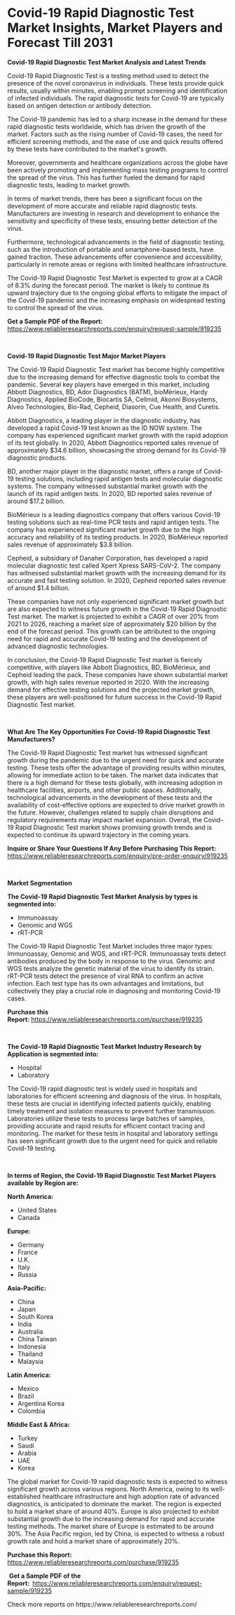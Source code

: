<p><h1>Covid-19 Rapid Diagnostic Test Market Insights, Market Players and Forecast Till 2031</h1></p><p><strong>Covid-19 Rapid Diagnostic Test Market Analysis and Latest Trends</strong></p>
<p><p>Covid-19 Rapid Diagnostic Test is a testing method used to detect the presence of the novel coronavirus in individuals. These tests provide quick results, usually within minutes, enabling prompt screening and identification of infected individuals. The rapid diagnostic tests for Covid-19 are typically based on antigen detection or antibody detection.</p><p>The Covid-19 pandemic has led to a sharp increase in the demand for these rapid diagnostic tests worldwide, which has driven the growth of the market. Factors such as the rising number of Covid-19 cases, the need for efficient screening methods, and the ease of use and quick results offered by these tests have contributed to the market's growth.</p><p>Moreover, governments and healthcare organizations across the globe have been actively promoting and implementing mass testing programs to control the spread of the virus. This has further fueled the demand for rapid diagnostic tests, leading to market growth.</p><p>In terms of market trends, there has been a significant focus on the development of more accurate and reliable rapid diagnostic tests. Manufacturers are investing in research and development to enhance the sensitivity and specificity of these tests, ensuring better detection of the virus.</p><p>Furthermore, technological advancements in the field of diagnostic testing, such as the introduction of portable and smartphone-based tests, have gained traction. These advancements offer convenience and accessibility, particularly in remote areas or regions with limited healthcare infrastructure.</p><p>The Covid-19 Rapid Diagnostic Test Market is expected to grow at a CAGR of 8.3% during the forecast period. The market is likely to continue its upward trajectory due to the ongoing global efforts to mitigate the impact of the Covid-19 pandemic and the increasing emphasis on widespread testing to control the spread of the virus.</p></p>
<p><strong>Get a Sample PDF of the Report:&nbsp;</strong> <a href="https://www.reliableresearchreports.com/enquiry/request-sample/919235">https://www.reliableresearchreports.com/enquiry/request-sample/919235</a></p>
<p>&nbsp;</p>
<p><strong>Covid-19 Rapid Diagnostic Test Major Market Players</strong></p>
<p><p>The Covid-19 Rapid Diagnostic Test market has become highly competitive due to the increasing demand for effective diagnostic tools to combat the pandemic. Several key players have emerged in this market, including Abbott Diagnostics, BD, Ador Diagnostics (BATM), bioMérieux, Hardy Diagnostics, Applied BioCode, Biocartis SA, Cellmid, Akonni Biosystems, Alveo Technologies, Bio-Rad, Cepheid, Diasorin, Cue Health, and Curetis.</p><p>Abbott Diagnostics, a leading player in the diagnostic industry, has developed a rapid Covid-19 test known as the ID NOW system. The company has experienced significant market growth with the rapid adoption of its test globally. In 2020, Abbott Diagnostics reported sales revenue of approximately $34.6 billion, showcasing the strong demand for its Covid-19 diagnostic products.</p><p>BD, another major player in the diagnostic market, offers a range of Covid-19 testing solutions, including rapid antigen tests and molecular diagnostic systems. The company witnessed substantial market growth with the launch of its rapid antigen tests. In 2020, BD reported sales revenue of around $17.2 billion.</p><p>BioMérieux is a leading diagnostics company that offers various Covid-19 testing solutions such as real-time PCR tests and rapid antigen tests. The company has experienced significant market growth due to the high accuracy and reliability of its testing products. In 2020, BioMérieux reported sales revenue of approximately $3.8 billion.</p><p>Cepheid, a subsidiary of Danaher Corporation, has developed a rapid molecular diagnostic test called Xpert Xpress SARS-CoV-2. The company has witnessed substantial market growth with the increasing demand for its accurate and fast testing solution. In 2020, Cepheid reported sales revenue of around $1.4 billion.</p><p>These companies have not only experienced significant market growth but are also expected to witness future growth in the Covid-19 Rapid Diagnostic Test market. The market is projected to exhibit a CAGR of over 20% from 2021 to 2026, reaching a market size of approximately $20 billion by the end of the forecast period. This growth can be attributed to the ongoing need for rapid and accurate Covid-19 testing and the development of advanced diagnostic technologies.</p><p>In conclusion, the Covid-19 Rapid Diagnostic Test market is fiercely competitive, with players like Abbott Diagnostics, BD, BioMérieux, and Cepheid leading the pack. These companies have shown substantial market growth, with high sales revenue reported in 2020. With the increasing demand for effective testing solutions and the projected market growth, these players are well-positioned for future success in the Covid-19 Rapid Diagnostic Test market.</p></p>
<p>&nbsp;</p>
<p><strong>What Are The Key Opportunities For Covid-19 Rapid Diagnostic Test Manufacturers?</strong></p>
<p><p>The Covid-19 Rapid Diagnostic Test market has witnessed significant growth during the pandemic due to the urgent need for quick and accurate testing. These tests offer the advantage of providing results within minutes, allowing for immediate action to be taken. The market data indicates that there is a high demand for these tests globally, with increasing adoption in healthcare facilities, airports, and other public spaces. Additionally, technological advancements in the development of these tests and the availability of cost-effective options are expected to drive market growth in the future. However, challenges related to supply chain disruptions and regulatory requirements may impact market expansion. Overall, the Covid-19 Rapid Diagnostic Test market shows promising growth trends and is expected to continue its upward trajectory in the coming years.</p></p>
<p><strong>Inquire or Share Your Questions If Any Before Purchasing This Report:</strong> <a href="https://www.reliableresearchreports.com/enquiry/pre-order-enquiry/919235">https://www.reliableresearchreports.com/enquiry/pre-order-enquiry/919235</a></p>
<p>&nbsp;</p>
<p><strong>Market Segmentation</strong></p>
<p><strong>The Covid-19 Rapid Diagnostic Test Market Analysis by types is segmented into:</strong></p>
<p><ul><li>Immunoassay</li><li>Genomic and WGS</li><li>rRT-PCR</li></ul></p>
<p><p>The Covid-19 Rapid Diagnostic Test Market includes three major types: Immunoassay, Genomic and WGS, and rRT-PCR. Immunoassay tests detect antibodies produced by the body in response to the virus. Genomic and WGS tests analyze the genetic material of the virus to identify its strain. rRT-PCR tests detect the presence of viral RNA to confirm an active infection. Each test type has its own advantages and limitations, but collectively they play a crucial role in diagnosing and monitoring Covid-19 cases.</p></p>
<p><strong>Purchase this Report:&nbsp;</strong><a href="https://www.reliableresearchreports.com/purchase/919235">https://www.reliableresearchreports.com/purchase/919235</a></p>
<p>&nbsp;</p>
<p><strong>The Covid-19 Rapid Diagnostic Test Market Industry Research by Application is segmented into:</strong></p>
<p><ul><li>Hospital</li><li>Laboratory</li></ul></p>
<p><p>The Covid-19 rapid diagnostic test is widely used in hospitals and laboratories for efficient screening and diagnosis of the virus. In hospitals, these tests are crucial in identifying infected patients quickly, enabling timely treatment and isolation measures to prevent further transmission. Laboratories utilize these tests to process large batches of samples, providing accurate and rapid results for efficient contact tracing and monitoring. The market for these tests in hospital and laboratory settings has seen significant growth due to the urgent need for quick and reliable Covid-19 testing.</p></p>
<p>&nbsp;</p>
<p><strong>In terms of Region, the Covid-19 Rapid Diagnostic Test Market Players available by Region are:</strong></p>
<p>
    <p> <strong> North America: </strong>
        <ul>
            <li>United States</li>
            <li>Canada</li>
        </ul>
        </p> 
    <p> <strong> Europe: </strong>
        <ul>
            <li>Germany</li>
            <li>France</li>
            <li>U.K.</li>
            <li>Italy</li>
            <li>Russia</li>
        </ul>
        </p> 
    <p> <strong> Asia-Pacific: </strong>
        <ul>
            <li>China</li>
            <li>Japan</li>
            <li>South Korea</li>
            <li>India</li>
            <li>Australia</li>
            <li>China Taiwan</li>
            <li>Indonesia</li>
            <li>Thailand</li>
            <li>Malaysia</li>
        </ul>
        </p> 
    <p> <strong> Latin America: </strong>
        <ul>
            <li>Mexico</li>
            <li>Brazil</li>
            <li>Argentina Korea</li>
            <li>Colombia</li>
        </ul>
        </p> 
    <p> <strong> Middle East & Africa: </strong>
        <ul>
            <li>Turkey</li>
            <li>Saudi</li>
            <li>Arabia</li>
            <li>UAE</li>
            <li>Korea</li>
        </ul>
    </p>
    </p>
<p><p>The global market for Covid-19 rapid diagnostic tests is expected to witness significant growth across various regions. North America, owing to its well-established healthcare infrastructure and high adoption rate of advanced diagnostics, is anticipated to dominate the market. The region is expected to hold a market share of around 40%. Europe is also projected to exhibit substantial growth due to the increasing demand for rapid and accurate testing methods. The market share of Europe is estimated to be around 30%. The Asia Pacific region, led by China, is expected to witness a robust growth rate and hold a market share of approximately 20%.</p></p>
<p><strong>Purchase this Report: </strong><a href="https://www.reliableresearchreports.com/purchase/919235">https://www.reliableresearchreports.com/purchase/919235</a></p>
<p>&nbsp;<strong>Get a Sample PDF of the Report:&nbsp;&nbsp;</strong><a href="https://www.reliableresearchreports.com/enquiry/request-sample/919235">https://www.reliableresearchreports.com/enquiry/request-sample/919235</a></p>
<p><strong></strong></p>
<p>Check more reports on https://www.reliableresearchreports.com/</p>